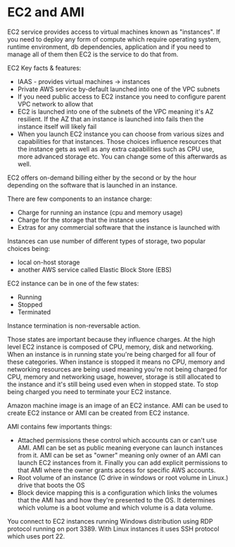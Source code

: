 <h1>EC2 and AMI</h2>

EC2 service provides access to virtual machines known as "instances". If you need to deploy any form of compute which require operating system, runtime environment, db dependencies, application and if you need to manage all of them then EC2 is the service to do that from.

EC2 Key facts & features:
- IAAS - provides virtual machines -> instances
- Private AWS service by-default launched into one of the VPC subnets
- If you need public access to EC2 instance you need to configure parent VPC network to allow that
- EC2 is launched into one of the subnets of the VPC meaning it's AZ resilient. If the AZ that an instance is launched into fails then the instance itself will likely fail
- When you launch EC2 instance you can choose from various sizes and capabilities for that instances. Those choices influence resources that the instance gets as well as any extra capabilities such as CPU use, more advanced storage etc. You can change some of this afterwards as well.

EC2 offers on-demand billing either by the second or by the hour depending on the software that is launched in an instance.

There are few components to an instance charge:
- Charge for running an instance (cpu and memory usage)
- Charge for the storage that the instance uses
- Extras for any commercial software that the instance is launched with

Instances can use number of different types of storage, two popular choices being:
- local on-host storage
- another AWS service called Elastic Block Store (EBS)

EC2 instance can be in one of the few states:
- Running
- Stopped
- Terminated

Instance termination is non-reversable action.

Those states are important because they influence charges. At the high level EC2 instance is composed of CPU, memory, disk and networking. When an instance is in running state you're being charged for all four of these categories. When instance is stopped it means no CPU, memory and networking resources are being used meaning you're not being charged for CPU, memory and networking usage, however, storage is still allocated to the instance and it's still being used even when in stopped state. To stop being charged you need to terminate your EC2 instance.

Amazon machine image is an image of an EC2 instance. AMI can be used to create EC2 instance or AMI can be created from EC2 instance.

AMI contains few importants things:
- Attached permissions these control which accounts can or can't use AMI. AMI can be set as public meaning everyone can launch instances from it. AMI can be set as "owner" meaning only owner of an AMI can launch EC2 instances from it. Finally you can add explicit permissions to that AMI where the owner grants access for specific AWS accounts.
- Root volume of an instance (C drive in windows or root volume in Linux.) drive that boots the OS
- Block device mapping this is a configuration which links the volumes that the AMI has and how they're presented to the OS. It determines which volume is a boot volume and which volume is a data volume.

You connect to EC2 instances running Windows distribution using RDP protocol running on port 3389. With Linux instances it uses SSH protocol which uses port 22.
